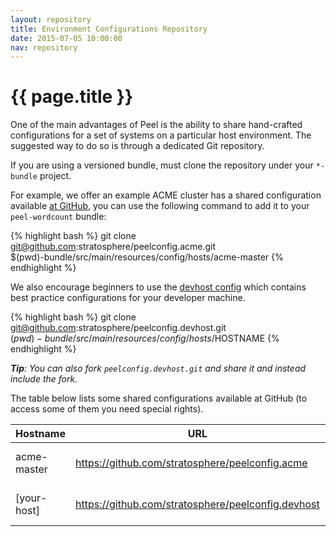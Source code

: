 ```yaml
---
layout: repository
title: Environment Configurations Repository
date: 2015-07-05 10:00:00
nav: repository
---
```


# {{ page.title }}

One of the main advantages of Peel is the ability to share hand-crafted configurations for a set of systems on a particular host environment.
The suggested way to do so is through a dedicated Git repository. 

If you are using a versioned bundle, must clone the repository under your `*-bundle` project.

For example, we offer an example ACME cluster has a shared configuration available [at GitHub](https://github.com/stratosphere/peelconfig.acme), you can use the following command to add it to your `peel-wordcount` bundle:

{% highlight bash %}
git clone \
    git@github.com:stratosphere/peelconfig.acme.git \
    $(pwd)-bundle/src/main/resources/config/hosts/acme-master
{% endhighlight %}

We also encourage beginners to use the [devhost config](https://github.com/stratosphere/peelconfig.devhost) which contains best practice configurations for your developer machine.

{% highlight bash %}
git clone \
    git@github.com:stratosphere/peelconfig.devhost.git \
    $(pwd)-bundle/src/main/resources/config/hosts/$HOSTNAME
{% endhighlight %}

*__Tip__: You can also fork `peelconfig.devhost.git` and share it and instead include the fork.*

The table below lists some shared configurations available at GitHub (to access some of them you need special rights).

| Hostname        | URL                                                       | Owner                                        |
| --------------- | --------------------------------------------------------- | -------------------------------------------- |
| acme-master     | https://github.com/stratosphere/peelconfig.acme           | [DIMA, TU Berlin](http://dima.tu-berlin.de/) |
| [your-host]     | https://github.com/stratosphere/peelconfig.devhost        | [DIMA, TU Berlin](http://dima.tu-berlin.de/) |